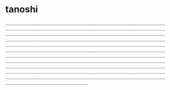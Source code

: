 # tanoshi

....................................................................................................................................................................................................................................................................................................................................................................................................................................................................................................................................................................................................................................................................................................................................................................................................................................................................................................................................................................................................................................................................................................................................................................................................................................................................................................................................................................................................................................................................................